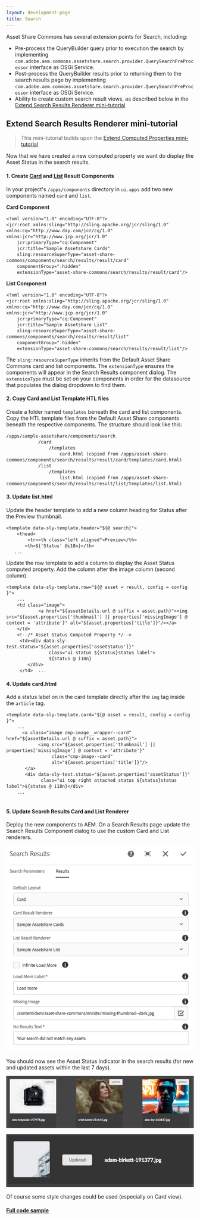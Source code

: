 ```yaml
---
layout: development-page
title: Search
---
```


Asset Share Commons has several extension points for Search, including:

* Pre-process the QueryBuilder query prior to execution the search by implementing `com.adobe.aem.commons.assetshare.search.provider.QuerySearchPreProcessor` interface as OSGi Service.
* Post-process the QueryBuilder results prior to returning them to the search results page by implementing `com.adobe.aem.commons.assetshare.search.provider.QuerySearchPreProcessor` interface as OSGi Service.
* Ability to create custom search result views, as described below in the [Extend Search Results Renderer mini-tutorial](#extend-search-results-mini-tutorial)

## Extend Search Results Renderer mini-tutorial

> This mini-tutorial builds upon the [Extend Computed Properties mini-tutorial](../content/index.html#extend-computed-properties-mini-tutorial)


Now that we have created a new computed property we want do display the Asset Status in the search results.

#### 1. Create [Card](https://github.com/godanny86/sample-assetshare/tree/master/ui.apps/src/main/content/jcr_root/apps/sample-assetshare/components/search/card) and [List](https://github.com/godanny86/sample-assetshare/tree/master/ui.apps/src/main/content/jcr_root/apps/sample-assetshare/components/search/list) Result Components

In your project's `/apps/components` directory in `ui.apps` add two new components named `card` and `list`.

**Card Component**

```
<?xml version="1.0" encoding="UTF-8"?>
<jcr:root xmlns:sling="http://sling.apache.org/jcr/sling/1.0" xmlns:cq="http://www.day.com/jcr/cq/1.0" xmlns:jcr="http://www.jcp.org/jcr/1.0"
    jcr:primaryType="cq:Component"
    jcr:title="Sample Assetshare Cards"
    sling:resourceSuperType="asset-share-commons/components/search/results/result/card"
    componentGroup=".hidden"
    extensionType="asset-share-commons/search/results/result/card"/>

```

**List Component**

```
<?xml version="1.0" encoding="UTF-8"?>
<jcr:root xmlns:sling="http://sling.apache.org/jcr/sling/1.0" xmlns:cq="http://www.day.com/jcr/cq/1.0" xmlns:jcr="http://www.jcp.org/jcr/1.0"
    jcr:primaryType="cq:Component"
    jcr:title="Sample Assetshare List"
    sling:resourceSuperType="asset-share-commons/components/search/results/result/list"
    componentGroup=".hidden"
    extensionType="asset-share-commons/search/results/result/list"/>
```

The `sling:resourceSuperType` inherits from the Default Asset Share Commons card and list components. The `extensionType` ensures the components will appear in the Search Results component dialog. The `extensionType` must be set on your components in order for the datasource that populates the dialog dropdown to find them.

#### 2. Copy Card and List Template HTL files

Create a folder named `templates` beneath the card and list components. Copy the HTL template files from the Default Asset Share components beneath the respective components. The structure should look like this:

```
/apps/sample-assetshare/components/search
			/card
				/templates
					card.html (copied from /apps/asset-share-commons/components/search/results/result/card/templates/card.html)
			/list
				/templates
					list.html (copied from /apps/asset-share-commons/components/search/results/result/list/templates/list.html)
```

#### 3. Update list.html

Update the header template to add a new column heading for Status after the Preview thumbnail.

```
<template data-sly-template.header="${@ search}">
	<thead>
		<tr><th class="left aligned">Preview</th>
       <th>${'Status' @i18n}</th>
   ...
```

Update the row template to add a column to display the Asset Status computed property. Add the column after the image column (second column).

```
<template data-sly-template.row="${@ asset = result, config = config }">
	...
	<td class="image">
			<a href="${assetDetails.url @ suffix = asset.path}"><img src="${asset.properties['thumbnail'] || properties['missingImage'] @ context = 'attribute'}" alt="${asset.properties['title']}"/></a>
	</td>
	<!--/* Asset Status Computed Property */-->
	 <td><div data-sly-test.status="${asset.properties['assetStatus']}"
        		class="ui status ${status}status label">
        		${status @ i18n}
        </div>
     </td>	...
```

#### 4. Update card.html

Add a status label on in the card template directly after the `img` tag inside the `article` tag.

```
<template data-sly-template.card="${@ asset = result, config = config }">
	...
      <a class="image cmp-image__wrapper--card" href="${assetDetails.url @ suffix = asset.path}">
            <img src="${asset.properties['thumbnail'] || properties['missingImage'] @ context = 'attribute'}"
                 class="cmp-image--card"
                 alt="${asset.properties['title']}"/>
       </a>
       <div data-sly-test.status="${asset.properties['assetStatus']}" 
		     class="ui top right attached status ${status}status label">${status @ i18n}</div>
	...
		     
```
#### 5. Update Search Results Card and List Renderer

Deploy the new components to AEM. On a Search Results page update the Search Results Component dialog to use the custom Card and List renderers.


![Search Results custom renderers for Card and List - center](./images/search-results-custom-renderer-dialog.png)

You should now see the Asset Status indicator in the search results (for new and updated assets within the last 7 days).

![Card results with status - center](./images/search-results-card-status.png)

![List results with status - center](./images/search-results-list-status.png)

Of course some style changes could be used (especially on Card view).

#### [Full code sample](https://github.com/godanny86/sample-assetshare/tree/master/ui.apps/src/main/content/jcr_root/apps/sample-assetshare/components/search)
